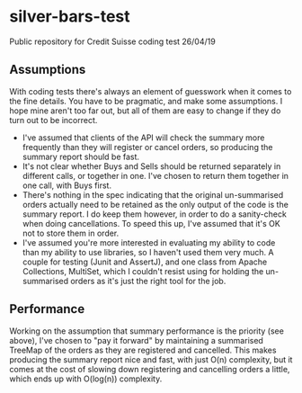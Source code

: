 # silver-bars-test
Public repository for Credit Suisse coding test 26/04/19

## Assumptions
With coding tests there's always an element of guesswork when it comes to the fine details. You have to be pragmatic,
and make some assumptions. I hope mine aren't too far out, but all of them are easy to change if they do turn out to be
incorrect.

* I've assumed that clients of the API will check the summary more frequently than they will register or cancel orders,
  so producing the summary report should be fast.
* It's not clear whether Buys and Sells should be returned separately in different calls, or together in one. I've chosen
  to return them together in one call, with Buys first.
* There's nothing in the spec indicating that the original un-summarised orders actually need to be retained as the
  only output of the code is the summary report. I do keep them however, in order to do a sanity-check when doing
  cancellations. To speed this up, I've assumed that it's OK not to store them in order.
* I've assumed you're more interested in evaluating my ability to code than my ability to use libraries, so I haven't 
  used them very much. A couple for testing (Junit and AssertJ), and one class from Apache Collections, MultiSet, which 
  I couldn't resist using for holding the un-summarised orders as it's just the right tool for the job.

## Performance
Working on the assumption that summary performance is the priority (see above), I've chosen to "pay it forward" by 
maintaining a summarised TreeMap of the orders as they are registered and cancelled. This makes producing the summary 
report nice and fast, with just O(n) complexity, but it comes at the cost of slowing down registering and cancelling 
orders a little, which ends up with O(log(n)) complexity.
